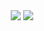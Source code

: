 <div align="center">
<img src="https://github-readme-stats.vercel.app/api?username=NirmalSankalana&show_icons=true"  />

<img src="https://github-readme-stats.vercel.app/api/top-langs/?username=NirmalSankalana&layout=compact&show_icons=true" />

</div>






